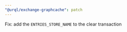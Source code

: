 ```yaml
---
"@urql/exchange-graphcache": patch
---
```


Fix: add the `ENTRIES_STORE_NAME` to the clear transaction
